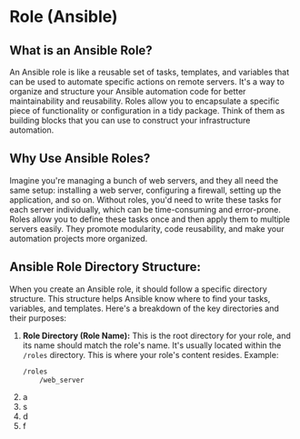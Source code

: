 # Role (Ansible)

## What is an Ansible Role?
An Ansible role is like a reusable set of tasks, templates, and variables that can be used to automate specific actions on remote servers. It's a way to organize and structure your Ansible automation code for better maintainability and reusability. Roles allow you to encapsulate a specific piece of functionality or configuration in a tidy package. Think of them as building blocks that you can use to construct your infrastructure automation.

## Why Use Ansible Roles?
Imagine you're managing a bunch of web servers, and they all need the same setup: installing a web server, configuring a firewall, setting up the application, and so on. Without roles, you'd need to write these tasks for each server individually, which can be time-consuming and error-prone. Roles allow you to define these tasks once and then apply them to multiple servers easily. They promote modularity, code reusability, and make your automation projects more organized.

## Ansible Role Directory Structure:
When you create an Ansible role, it should follow a specific directory structure. This structure helps Ansible know where to find your tasks, variables, and templates. Here's a breakdown of the key directories and their purposes:

1. **Role Directory (Role Name):** This is the root directory for your role, and its name should match the role's name. It's usually located within the `/roles` directory. This is where your role's content resides.
    Example:
    ```bash
    /roles
        /web_server
    ```
2. a
3. s
4. d
5. f
